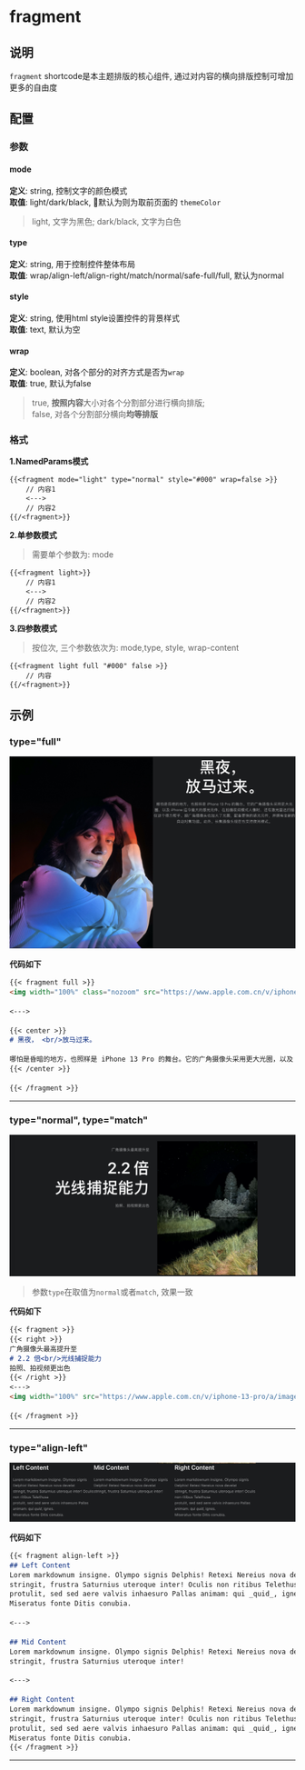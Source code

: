 # fragment

## 说明

`fragment` shortcode是本主题排版的核心组件, 通过对内容的横向排版控制可增加更多的自由度

## 配置

### 参数

#### mode

**定义**: string, 控制文字的颜色模式<br/>
**取值**: light/dark/black, 默认为则为取前页面的 `themeColor`

> light, 文字为黑色; dark/black, 文字为白色

#### type

**定义**: string, 用于控制控件整体布局<br/>
**取值**: wrap/align-left/align-right/match/normal/safe-full/full, 默认为normal


#### style

**定义**: string, 使用html style设置控件的背景样式<br/>
**取值**: text, 默认为空

#### wrap

**定义**: boolean, 对各个部分的对齐方式是否为`wrap`<br/>
**取值**: true, 默认为false

> true, **按照内容**大小对各个分割部分进行横向排版; <br/>false, 对各个分割部分横向**均等排版**

### 格式 

**1.NamedParams模式**
```
{{<fragment mode="light" type="normal" style="#000" wrap=false >}}
    // 内容1
    <--->
    // 内容2
{{/<fragment>}}
```

**2.单参数模式**

> 需要单个参数为: mode<br/>
```
{{<fragment light>}}
    // 内容1
    <--->
    // 内容2
{{/<fragment>}}
```

**3.四参数模式**

> 按位次, 三个参数依次为: mode,type, style, wrap-content

```
{{<fragment light full "#000" false >}}
    // 内容
{{/<fragment>}}
```

## 示例

### type="full"

![](https://raw.githubusercontent.com/qbeenslee/CDN/master/screenshot/2022/05-01/101240b29-83FAB748C86A.jpg)

**代码如下**

``` md
{{< fragment full >}}
<img width="100%" class="nozoom" src="https://www.apple.com.cn/v/iphone-13-pro/a/images/overview/camera/low-light/night_mode_photography_1__benvdg76737m_large_2x.jpg"/>

<--->

{{< center >}}
# 黑夜， <br/>放马过来。

哪怕是昏暗的地方，也照样是 iPhone 13 Pro 的舞台。它的广角摄像头采用更大光圈，以及 iPhone 迄今最大的感光元件，在拍摄夜间模式人像时，还有激光雷达扫描仪这个得力帮手。超广角摄像头也加大了光圈，配备更快的感光元件，并拥有全新的自动对焦功能。此外，长焦摄像头现在也支持夜间模式。
{{< /center >}}

{{< /fragment >}}
```

----

### type="normal", type="match"

![](https://raw.githubusercontent.com/qbeenslee/CDN/master/screenshot/2022/05-01/101901696-74B3CC5FCAA5.jpg)

> 参数`type`在取值为`normal`或者`match`, 效果一致

**代码如下**
``` md
{{< fragment >}}
{{< right >}}
广角摄像头最高提升至
# 2.2 倍<br/>光线捕捉能力
拍照、拍视频更出色
{{< /right >}}
<--->
<img width="100%" src="https://www.apple.com.cn/v/iphone-13-pro/a/images/overview/camera/low-light/night_mode_photography_2__ehwbgu52pjiq_large_2x.jpg"/>

{{< /fragment >}}

```

----

### type="align-left"

![](https://raw.githubusercontent.com/qbeenslee/CDN/master/screenshot/2022/05-01/102656e0b-000BBBD8B6CE.jpg)

**代码如下**
``` md
{{< fragment align-left >}}
## Left Content
Lorem markdownum insigne. Olympo signis Delphis! Retexi Nereius nova develat
stringit, frustra Saturnius uteroque inter! Oculis non ritibus Telethusa
protulit, sed sed aere valvis inhaesuro Pallas animam: qui _quid_, ignes.
Miseratus fonte Ditis conubia.

<--->

## Mid Content
Lorem markdownum insigne. Olympo signis Delphis! Retexi Nereius nova develat
stringit, frustra Saturnius uteroque inter!

<--->

## Right Content
Lorem markdownum insigne. Olympo signis Delphis! Retexi Nereius nova develat
stringit, frustra Saturnius uteroque inter! Oculis non ritibus Telethusa
protulit, sed sed aere valvis inhaesuro Pallas animam: qui _quid_, ignes.
Miseratus fonte Ditis conubia.
{{< /fragment >}}
```
----

